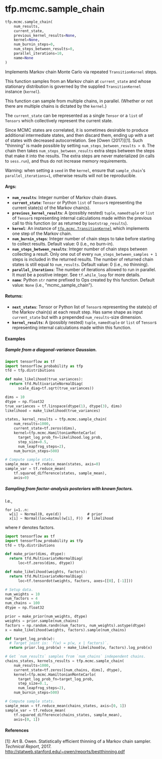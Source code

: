 <div itemscope itemtype="http://developers.google.com/ReferenceObject">
<meta itemprop="name" content="tfp.mcmc.sample_chain" />
<meta itemprop="path" content="Stable" />
</div>

# tfp.mcmc.sample_chain

``` python
tfp.mcmc.sample_chain(
    num_results,
    current_state,
    previous_kernel_results=None,
    kernel=None,
    num_burnin_steps=0,
    num_steps_between_results=0,
    parallel_iterations=10,
    name=None
)
```

Implements Markov chain Monte Carlo via repeated `TransitionKernel` steps.

This function samples from an Markov chain at `current_state` and whose
stationary distribution is governed by the supplied `TransitionKernel`
instance (`kernel`).

This function can sample from multiple chains, in parallel. (Whether or not
there are multiple chains is dictated by the `kernel`.)

The `current_state` can be represented as a single `Tensor` or a `list` of
`Tensors` which collectively represent the current state.

Since MCMC states are correlated, it is sometimes desirable to produce
additional intermediate states, and then discard them, ending up with a set of
states with decreased autocorrelation.  See [Owen (2017)][1]. Such "thinning"
is made possible by setting `num_steps_between_results > 0`. The chain then
takes `num_steps_between_results` extra steps between the steps that make it
into the results. The extra steps are never materialized (in calls to
`sess.run`), and thus do not increase memory requirements.

Warning: when setting a `seed` in the `kernel`, ensure that `sample_chain`'s
`parallel_iterations=1`, otherwise results will not be reproducible.

#### Args:

* <b>`num_results`</b>: Integer number of Markov chain draws.
* <b>`current_state`</b>: `Tensor` or Python `list` of `Tensor`s representing the
    current state(s) of the Markov chain(s).
* <b>`previous_kernel_results`</b>: A (possibly nested) `tuple`, `namedtuple` or
    `list` of `Tensor`s representing internal calculations made within the
    previous call to this function (or as returned by `bootstrap_results`).
* <b>`kernel`</b>: An instance of <a href="../../tfp/mcmc/TransitionKernel.md"><code>tfp.mcmc.TransitionKernel</code></a> which implements one step
    of the Markov chain.
* <b>`num_burnin_steps`</b>: Integer number of chain steps to take before starting to
    collect results.
    Default value: 0 (i.e., no burn-in).
* <b>`num_steps_between_results`</b>: Integer number of chain steps between collecting
    a result. Only one out of every `num_steps_between_samples + 1` steps is
    included in the returned results.  The number of returned chain states is
    still equal to `num_results`.  Default value: 0 (i.e., no thinning).
* <b>`parallel_iterations`</b>: The number of iterations allowed to run in parallel.
      It must be a positive integer. See `tf.while_loop` for more details.
* <b>`name`</b>: Python `str` name prefixed to Ops created by this function.
    Default value: `None` (i.e., "mcmc_sample_chain").


#### Returns:

* <b>`next_states`</b>: Tensor or Python list of `Tensor`s representing the
    state(s) of the Markov chain(s) at each result step. Has same shape as
    input `current_state` but with a prepended `num_results`-size dimension.
* <b>`kernel_results`</b>: A (possibly nested) `tuple`, `namedtuple` or `list` of
    `Tensor`s representing internal calculations made within this function.

#### Examples

##### Sample from a diagonal-variance Gaussian.

```python
import tensorflow as tf
import tensorflow_probability as tfp
tfd = tfp.distributions

def make_likelihood(true_variances):
  return tfd.MultivariateNormalDiag(
      scale_diag=tf.sqrt(true_variances))

dims = 10
dtype = np.float32
true_variances = tf.linspace(dtype(1), dtype(3), dims)
likelihood = make_likelihood(true_variances)

states, kernel_results = tfp.mcmc.sample_chain(
    num_results=1000,
    current_state=tf.zeros(dims),
    kernel=tfp.mcmc.HamiltonianMonteCarlo(
      target_log_prob_fn=likelihood.log_prob,
      step_size=0.5,
      num_leapfrog_steps=2),
    num_burnin_steps=500)

# Compute sample stats.
sample_mean = tf.reduce_mean(states, axis=0)
sample_var = tf.reduce_mean(
    tf.squared_difference(states, sample_mean),
    axis=0)
```

##### Sampling from factor-analysis posteriors with known factors.

I.e.,

```none
for i=1..n:
  w[i] ~ Normal(0, eye(d))            # prior
  x[i] ~ Normal(loc=matmul(w[i], F))  # likelihood
```

where `F` denotes factors.

```python
import tensorflow as tf
import tensorflow_probability as tfp
tfd = tfp.distributions

def make_prior(dims, dtype):
  return tfd.MultivariateNormalDiag(
      loc=tf.zeros(dims, dtype))

def make_likelihood(weights, factors):
  return tfd.MultivariateNormalDiag(
      loc=tf.tensordot(weights, factors, axes=[[0], [-1]]))

# Setup data.
num_weights = 10
num_factors = 4
num_chains = 100
dtype = np.float32

prior = make_prior(num_weights, dtype)
weights = prior.sample(num_chains)
factors = np.random.randn(num_factors, num_weights).astype(dtype)
x = make_likelihood(weights, factors).sample(num_chains)

def target_log_prob(w):
  # Target joint is: `f(w) = p(w, x | factors)`.
  return prior.log_prob(w) + make_likelihood(w, factors).log_prob(x)

# Get `num_results` samples from `num_chains` independent chains.
chains_states, kernels_results = tfp.mcmc.sample_chain(
    num_results=1000,
    current_state=tf.zeros([num_chains, dims], dtype),
    kernel=tfp.mcmc.HamiltonianMonteCarlo(
      target_log_prob_fn=target_log_prob,
      step_size=0.1,
      num_leapfrog_steps=2),
    num_burnin_steps=500)

# Compute sample stats.
sample_mean = tf.reduce_mean(chains_states, axis=[0, 1])
sample_var = tf.reduce_mean(
    tf.squared_difference(chains_states, sample_mean),
    axis=[0, 1])
```

#### References

[1]: Art B. Owen. Statistically efficient thinning of a Markov chain sampler.
     _Technical Report_, 2017.
     http://statweb.stanford.edu/~owen/reports/bestthinning.pdf